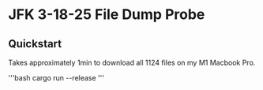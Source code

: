 # JFK 3-18-25 File Dump Probe 

## Quickstart
Takes approximately 1min to download all 1124 files on my M1 Macbook Pro.

'''bash
cargo run --release
'''
